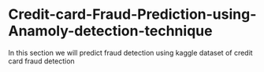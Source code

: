 # Credit-card-Fraud-Prediction-using-Anamoly-detection-technique
In this section we will predict fraud detection using kaggle dataset of credit card fraud detection
